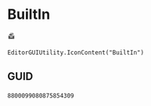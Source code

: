 # BuiltIn
![](/img/BuiltIn.png)

``` CSharp
EditorGUIUtility.IconContent("BuiltIn")
```
## GUID
```
8800099080875854309
```
